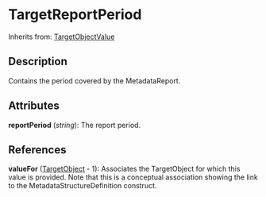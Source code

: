 
# TargetReportPeriod

Inherits from: [TargetObjectValue](TargetObjectValue.md)



## Description

Contains the period covered by the MetadataReport.


## Attributes

**reportPeriod** (*string*): The report period.



## References

**valueFor** ([TargetObject](TargetObject.md) - 1): Associates the TargetObject for which this value is provided. Note that this is a conceptual association showing the link to the MetadataStructureDefinition construct.




